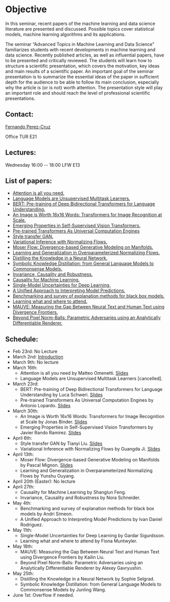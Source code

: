 # Objective

In this seminar, recent papers of the machine learning and data science literature are presented and discussed. Possible topics cover statistical models, machine learning algorithms and its applications.

The seminar “Advanced Topics in Machine Learning and Data Science” familiarizes students with recent developments in machine learning and data science. Recently published articles, as well as influential papers, have to be presented and critically reviewed. The students will learn how to structure a scientific presentation, which covers the motivation, key ideas and main results of a scientific paper. An important goal of the seminar presentation is to summarize the essential ideas of the paper in sufficient depth for the audience to be able to follow its main conclusion, especially why the article is (or is not) worth attention. The presentation style will play an important role and should reach the level of professional scientific presentations.

## Contact:

[Fernando Perez-Cruz](mailto:fernando.perezcruz@sdsc.ethz.ch)

Office TUR E21

## Lectures:

Wednesday 16:00 -- 18:00     LFW  E13

## List of papers:

*   [Attention is all you need.](https://arxiv.org/abs/1706.03762)
*   [Language Models are Unsupervised Multitask Learners.](https://openai.com/blog/better-language-models/)
*   [BERT: Pre-training of Deep Bidirectional Transformers for Language Understanding.](https://arxiv.org/abs/1810.04805)
*   [An Image is Worth 16x16 Words: Transformers for Image Recognition at Scale.](https://arxiv.org/abs/2010.11929)
*   [Emerging Properties in Self-Supervised Vision Transformers.](https://arxiv.org/abs/2104.14294)
*   [Pre-trained Transformers As Universal Computation Engines](https://arxiv.org/abs/2103.05247)
*   [Style transfer GAN.](https://arxiv.org/abs/1812.04948)
*   [Variational Inference with Normalizing Flows.](https://arxiv.org/abs/1505.05770)
*   [Moser Flow: Divergence-based Generative Modeling on Manifolds.](https://openreview.net/forum?id=qGvMv3undNJ)
*   [Learning and Generalization in Overparameterized Normalizing Flows.](https://arxiv.org/abs/2106.10535)
*   [Distilling the Knowledge in a Neural Network.](https://arxiv.org/abs/1503.02531)
*   [Symbolic Knowledge Distillation: from General Language Models to Commonsense Models.](https://arxiv.org/abs/2110.07178)
*   [Invariance, Causality and Robustness.](https://arxiv.org/abs/1812.08233)
*   [Causality for Machine Learning.](https://arxiv.org/abs/1911.10500)
*   [Single-Model Uncertainties for Deep Learning.](https://arxiv.org/abs/1811.00908)
*   [A Unified Approach to Interpreting Model Predictions.](https://arxiv.org/abs/1705.07874)
*   [Benchmarking and survey of explanation methods for black box models.](https://arxiv.org/abs/2102.13076)
*   [Learning what and where to attend.](https://arxiv.org/abs/1805.08819)
*   [MAUVE: Measuring the Gap Between Neural Text and Human Text using Divergence Frontiers.](https://openreview.net/forum?id=Tqx7nJp7PR)
*   [Beyond Pixel Norm-Balls: Parametric Adversaries using an Analytically Differentiable Renderer.](https://arxiv.org/abs/1808.02651)

## Schedule:

- Feb 23rd: No Lecture
- March 2nd: [Introduction](ATMLDS.pdf)
- March 9th: No lecture
- March 16th:
  - Attention is all you need by Matteo Omenetti. [Slides](Omenetti.pdf)
  - Language Models are Unsupervised Multitask Learners [cancelled].
- March 23rd:
  - BERT: Pre-training of Deep Bidirectional Transformers for Language Understanding by Luca Schweri. [Slides](schweri.pdf)
  - Pre-trained Transformers As Universal Computation Engines by Antonio Lopardo. [Slides](Lopardo.pdf)
- March 30th: 
  - An Image is Worth 16x16 Words: Transformers for Image Recognition at Scale by Jonas Binder. [Slides](Binder.pdf)
  - Emerging Properties in Self-Supervised Vision Transformers by Javier Rando Ramirez. [Slides](Rando.pdf)
- April 6th: 
  - Style transfer GAN by Tianyi Liu. [Slides](Liu1.pdf)
  - Variational Inference with Normalizing Flows by Guangda Ji. [Slides](Ji.pdf)
- April 13th:
  - Moser Flow: Divergence-based Generative Modeling on Manifolds by Pascal Mignon. [Slides](Mignon.pdf)
  - Learning and Generalization in Overparameterized Normalizing Flows by Yunshu Ouyang.
- April 20th (Easter): No lecture
- April 27th:
  - Causality for Machine Learning by Shanglun Feng. 
  - Invariance, Causality and Robustness by Nora Schneider. 
- May 4th:
  - Benchmarking and survey of explanation methods for black box models by Andri Simeon. 
  - A Unified Approach to Interpreting Model Predictions by Ivan Daniel Rodriguez.
- May 11th:
  - Single-Model Uncertainties for Deep Learning by Gardar Sigurdsson. 
  - Learning what and where to attend by Fiona Muntwyler.
- May 18th:
  - MAUVE: Measuring the Gap Between Neural Text and Human Text using Divergence Frontiers by Kailin Liu. 
  - Beyond Pixel Norm-Balls: Parametric Adversaries using an Analytically Differentiable Renderer by Alexey Gavryushin.
- May 25th:
  - Distilling the Knowledge in a Neural Network by Sophie Selgrad. 
  - Symbolic Knowledge Distillation: from General Language Models to Commonsense Models by Junling Wang.
- June 1st: Overflow if needed.

